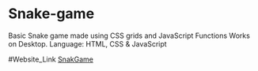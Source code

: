 # Snake-game

Basic Snake game made using CSS grids and JavaScript Functions 
Works on Desktop.
Language: HTML, CSS & JavaScript

#Website_Link
  <a href="https://snakgam.netlify.app">SnakGame</a>


